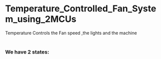 # Temperature_Controlled_Fan_System_using_2MCUs
Temperature Controls the Fan speed ,the lights and the machine

### <br>We have 2 states:
